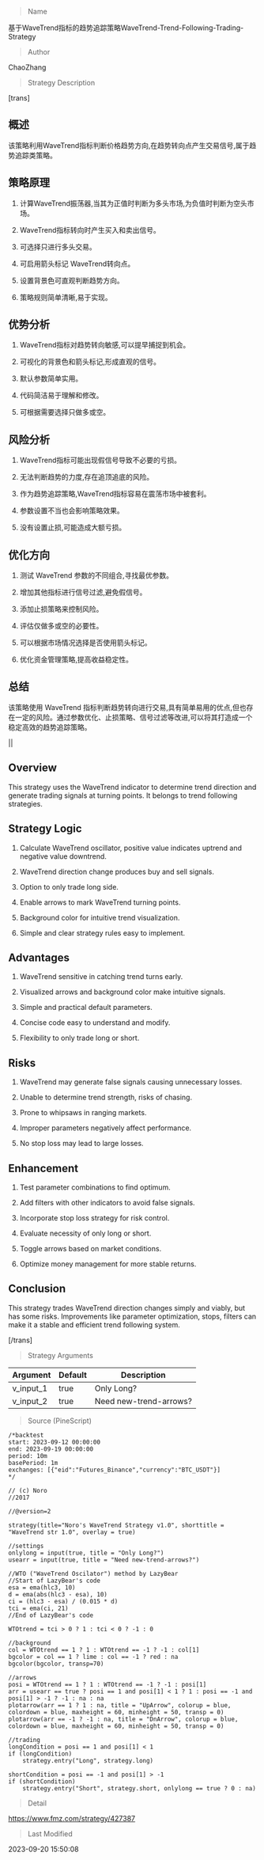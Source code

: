 
> Name

基于WaveTrend指标的趋势追踪策略WaveTrend-Trend-Following-Trading-Strategy

> Author

ChaoZhang

> Strategy Description

[trans]

## 概述

该策略利用WaveTrend指标判断价格趋势方向,在趋势转向点产生交易信号,属于趋势追踪类策略。

## 策略原理

1. 计算WaveTrend振荡器,当其为正值时判断为多头市场,为负值时判断为空头市场。

2. WaveTrend指标转向时产生买入和卖出信号。

3. 可选择只进行多头交易。

4. 可启用箭头标记 WaveTrend转向点。

5. 设置背景色可直观判断趋势方向。

6. 策略规则简单清晰,易于实现。

## 优势分析

1. WaveTrend指标对趋势转向敏感,可以提早捕捉到机会。

2. 可视化的背景色和箭头标记,形成直观的信号。

3. 默认参数简单实用。

4. 代码简洁易于理解和修改。

5. 可根据需要选择只做多或空。

## 风险分析

1. WaveTrend指标可能出现假信号导致不必要的亏损。

2. 无法判断趋势的力度,存在追顶追底的风险。 

3. 作为趋势追踪策略,WaveTrend指标容易在震荡市场中被套利。

4. 参数设置不当也会影响策略效果。

5. 没有设置止损,可能造成大额亏损。

## 优化方向

1. 测试 WaveTrend 参数的不同组合,寻找最优参数。

2. 增加其他指标进行信号过滤,避免假信号。

3. 添加止损策略来控制风险。

4. 评估仅做多或空的必要性。

5. 可以根据市场情况选择是否使用箭头标记。

6. 优化资金管理策略,提高收益稳定性。

## 总结

该策略使用 WaveTrend 指标判断趋势转向进行交易,具有简单易用的优点,但也存在一定的风险。通过参数优化、止损策略、信号过滤等改进,可以将其打造成一个稳定高效的趋势追踪策略。

||


## Overview 

This strategy uses the WaveTrend indicator to determine trend direction and generate trading signals at turning points. It belongs to trend following strategies.

## Strategy Logic

1. Calculate WaveTrend oscillator, positive value indicates uptrend and negative value downtrend.

2. WaveTrend direction change produces buy and sell signals. 

3. Option to only trade long side.

4. Enable arrows to mark WaveTrend turning points.

5. Background color for intuitive trend visualization.

6. Simple and clear strategy rules easy to implement.

## Advantages

1. WaveTrend sensitive in catching trend turns early.

2. Visualized arrows and background color make intuitive signals.

3. Simple and practical default parameters. 

4. Concise code easy to understand and modify.

5. Flexibility to only trade long or short.

## Risks

1. WaveTrend may generate false signals causing unnecessary losses.

2. Unable to determine trend strength, risks of chasing.

3. Prone to whipsaws in ranging markets.

4. Improper parameters negatively affect performance.

5. No stop loss may lead to large losses.

## Enhancement

1. Test parameter combinations to find optimum.

2. Add filters with other indicators to avoid false signals.

3. Incorporate stop loss strategy for risk control.

4. Evaluate necessity of only long or short.

5. Toggle arrows based on market conditions. 

6. Optimize money management for more stable returns.

## Conclusion

This strategy trades WaveTrend direction changes simply and viably, but has some risks. Improvements like parameter optimization, stops, filters can make it a stable and efficient trend following system.

[/trans]

> Strategy Arguments



|Argument|Default|Description|
|----|----|----|
|v_input_1|true|Only Long?|
|v_input_2|true|Need new-trend-arrows?|


> Source (PineScript)

``` pinescript
/*backtest
start: 2023-09-12 00:00:00
end: 2023-09-19 00:00:00
period: 10m
basePeriod: 1m
exchanges: [{"eid":"Futures_Binance","currency":"BTC_USDT"}]
*/

// (c) Noro
//2017

//@version=2

strategy(title="Noro's WaveTrend Strategy v1.0", shorttitle = "WaveTrend str 1.0", overlay = true)

//settings
onlylong = input(true, title = "Only Long?")
usearr = input(true, title = "Need new-trend-arrows?")

//WTO ("WaveTrend Oscilator") method by LazyBear
//Start of LazyBear's code
esa = ema(hlc3, 10)
d = ema(abs(hlc3 - esa), 10)
ci = (hlc3 - esa) / (0.015 * d)
tci = ema(ci, 21)
//End of LazyBear's code

WTOtrend = tci > 0 ? 1 : tci < 0 ? -1 : 0

//background
col = WTOtrend == 1 ? 1 : WTOtrend == -1 ? -1 : col[1]
bgcolor = col == 1 ? lime : col == -1 ? red : na
bgcolor(bgcolor, transp=70)

//arrows
posi = WTOtrend == 1 ? 1 : WTOtrend == -1 ? -1 : posi[1]
arr = usearr == true ? posi == 1 and posi[1] < 1 ? 1 : posi == -1 and posi[1] > -1 ? -1 : na : na
plotarrow(arr == 1 ? 1 : na, title = "UpArrow", colorup = blue, colordown = blue, maxheight = 60, minheight = 50, transp = 0)
plotarrow(arr == -1 ? -1 : na, title = "DnArrow", colorup = blue, colordown = blue, maxheight = 60, minheight = 50, transp = 0)

//trading
longCondition = posi == 1 and posi[1] < 1
if (longCondition)
    strategy.entry("Long", strategy.long)

shortCondition = posi == -1 and posi[1] > -1
if (shortCondition)
    strategy.entry("Short", strategy.short, onlylong == true ? 0 : na)
```

> Detail

https://www.fmz.com/strategy/427387

> Last Modified

2023-09-20 15:50:08
